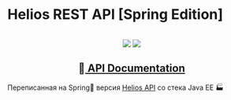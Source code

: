 # Helios REST API [Spring Edition]

<h2 align=center>
  <img src="https://heroku-badge.herokuapp.com/?app=helios-service&style=flat&svg=1" />
  <img src="https://github.com/AppLoidx/helios-rest-api-spring/workflows/Java%20CI/badge.svg" />
  <br/><br/>
  📗<a href="https://helios-service.herokuapp.com/swagger-ui.html"> API Documentation</a>
</h2>

Переписанная на Spring🍃 версия [Helios API](https://github.com/AppLoidx/helios-rest-api) со стека Java EE 🏭
